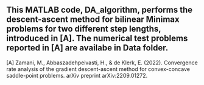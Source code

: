 This MATLAB code, DA_algorithm, performs the descent-ascent method for bilinear Minimax problems for two different step lengths, introduced in [A]. 
The numerical test problems reported in [A] are availabe in Data folder.
----------------------------------------------------------------------------------------------------
[A] Zamani, M., Abbaszadehpeivasti, H., & de Klerk, E. (2022). Convergence rate analysis of the gradient descent-ascent method for convex-concave saddle-point problems. arXiv preprint arXiv:2209.01272.
